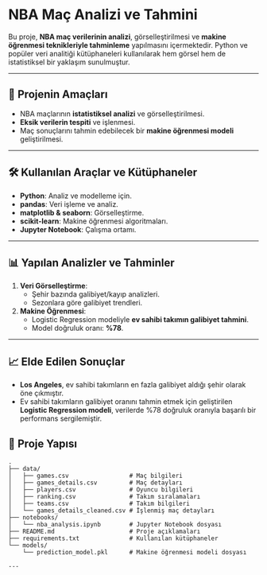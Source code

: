 # NBA Maç Analizi ve Tahmini

Bu proje, **NBA maç verilerinin analizi**, görselleştirilmesi ve **makine öğrenmesi teknikleriyle tahminleme** yapılmasını içermektedir. Python ve popüler veri analitiği kütüphaneleri kullanılarak hem görsel hem de istatistiksel bir yaklaşım sunulmuştur.

---

## 🚀 Projenin Amaçları
- NBA maçlarının **istatistiksel analizi** ve görselleştirilmesi.
- **Eksik verilerin tespiti** ve işlenmesi.
- Maç sonuçlarını tahmin edebilecek bir **makine öğrenmesi modeli** geliştirilmesi.

---



## 🛠️ Kullanılan Araçlar ve Kütüphaneler
- **Python**: Analiz ve modelleme için.
- **pandas**: Veri işleme ve analiz.
- **matplotlib & seaborn**: Görselleştirme.
- **scikit-learn**: Makine öğrenmesi algoritmaları.
- **Jupyter Notebook**: Çalışma ortamı.

---

## 📊 Yapılan Analizler ve Tahminler
1. **Veri Görselleştirme**:
   - Şehir bazında galibiyet/kayıp analizleri.
   - Sezonlara göre galibiyet trendleri.
2. **Makine Öğrenmesi**:
   - Logistic Regression modeliyle **ev sahibi takımın galibiyet tahmini**.
   - Model doğruluk oranı: **%78**.

---

## 📈 Elde Edilen Sonuçlar
- **Los Angeles**, ev sahibi takımların en fazla galibiyet aldığı şehir olarak öne çıkmıştır.
- Ev sahibi takımların galibiyet oranını tahmin etmek için geliştirilen **Logistic Regression modeli**, verilerde %78 doğruluk oranıyla başarılı bir performans sergilemiştir.

## 📂 Proje Yapısı
```plaintext
.
├── data/
│   ├── games.csv                 # Maç bilgileri
│   ├── games_details.csv         # Maç detayları
│   ├── players.csv               # Oyuncu bilgileri
│   ├── ranking.csv               # Takım sıralamaları
│   ├── teams.csv                 # Takım bilgileri
│   └── games_details_cleaned.csv # İşlenmiş maç detayları
├── notebooks/
│   └── nba_analysis.ipynb        # Jupyter Notebook dosyası
├── README.md                     # Proje açıklamaları
├── requirements.txt              # Kullanılan kütüphaneler
└── models/
    └── prediction_model.pkl      # Makine öğrenmesi modeli dosyası

---


